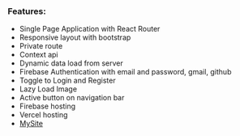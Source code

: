 ### Features:
* Single Page Application with React Router
* Responsive layout with bootstrap
* Private route
* Context api
* Dynamic data load from server
* Firebase Authentication with email and password, gmail, github
* Toggle to Login and Register
* Lazy Load Image
* Active button on navigation bar
* Firebase hosting
* Vercel hosting
* [MySite](https://italian-taste-f022d.web.app/)